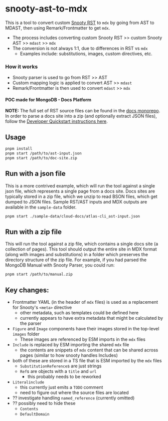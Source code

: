 # snooty-ast-to-mdx

This is a tool to convert custom [Snooty RST](https://github.com/mongodb/snooty-parser) to `mdx` by going from AST to MDAST, then using Remark/Frontmatter to get `mdx`.

- The process includes converting custom Snooty RST >> custom Snooty AST >> `mdast` >> `mdx`
- The conversion is not always 1:1, due to differences in RST vs `mdx`
  - Examples include: substitutions, images, custom directives, etc.

### How it works

- Snooty parser is used to go from RST >> AST
- Custom mapping logic is applied to convert AST >> `mdast`
- Remark/Frontmatter is then used to convert `mdast` >> `mdx`

#### POC made for MongoDB - Docs Platform

**NOTE:** The full set of RST source files can be found in the [docs monorepo](https://github.com/mongodb/docs). In order to parse a docs site into a zip (and optionally extract JSON files), follow the [Developer Quickstart instructions here](https://github.com/mongodb/snooty?tab=readme-ov-file#developer-quickstart).

## Usage

```bash
pnpm install
pnpm start /path/to/ast-input.json
pnpm start /path/to/doc-site.zip
```

## Run with a json file

This is a more contrived example, which will run the tool against a single json file, which represents a single page from a docs site. Docs sites are typically stored in a zip file, which we unzip to read BSON files, which get dumped to JSON files. Sample RST/AST inputs and MDX outputs are available in the `sample-data` folder.

```bash
pnpm start ./sample-data/cloud-docs/atlas-cli_ast-input.json
```

## Run with a zip file

This will run the tool against a zip file, which contains a single docs site (a collection of pages). This tool should output the entire site in MDX format (along with images and substitutions) in a folder which preserves the directory structure of the zip file. For example, if you had parsed the MongoDB Manual with Snooty Parser, you could run:

```bash
pnpm start /path/to/manual.zip
```

## Key changes:
- Frontmatter YAML (in the header of `mdx` files) is used as a replacement for Snooty's `<meta>` directive
  - other metadata, such as templates could be defined here
  - currently appears to have extra metadata that might be calculated by the parser
- `Figure` and `Image` components have their images stored in the top-level `images` folder
  - These images are referenced by ESM imports in the `mdx` files
- `Include` is replaced by ESM importing the shared `mdx` file
  - the contents are snippets of `mdx` content that can be shared across pages (similar to how snooty handles Includes)
- both of these are stored in a TS file that is ESM imported by the `mdx` files
  - `SubstitutionReference`s are just strings
  - `Ref`s are objects with a `title` and `url`
    - this probably needs to be reworked
- `Literalinclude`
  - this currently just emits a `TODO` comment
  - need to figure out where the source files are located
- ?? investigate handling `named_reference` (currently omitted)
- ?? possibly need to hide these
  - `Contents`
  - `DefaultDomain`
